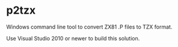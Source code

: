 # p2tzx
Windows command line tool to convert ZX81 .P files to TZX format.

Use Visual Studio 2010 or newer to build this solution.
